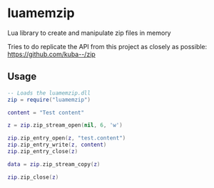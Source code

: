 # luamemzip
Lua library to create and manipulate zip files in memory

Tries to do replicate the API from this project as closely as possible: <https://github.com/kuba--/zip>

## Usage
```lua
-- Loads the luamemzip.dll
zip = require("luamemzip")

content = "Test content"

z = zip.zip_stream_open(nil, 6, 'w')

zip.zip_entry_open(z, "test.content")
zip.zip_entry_write(z, content)
zip.zip_entry_close(z)

data = zip.zip_stream_copy(z)

zip.zip_close(z)
```
